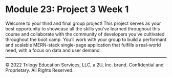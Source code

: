 # Module 23: Project 3 Week 1
Welcome to your third and final group project! This project serves as your best opportunity to showcase all the skills you’ve learned throughout this course and collaborate with the community of developers you’ve cultivated throughout the boot camp. You’ll work with your group to build a performant and scalable MERN-stack single-page application that fulfills a real-world need, with a focus on data and user demand.

---
© 2022 Trilogy Education Services, LLC, a 2U, Inc. brand. Confidential and Proprietary. All Rights Reserved.